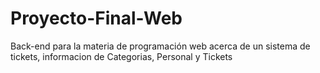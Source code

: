 # Proyecto-Final-Web
Back-end para la materia de programación web acerca de un sistema de tickets, informacion de Categorias, Personal y Tickets